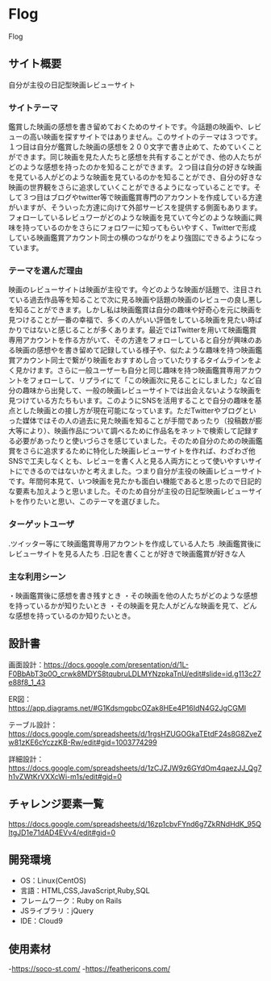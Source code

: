 # Flog
Flog

## サイト概要
自分が主役の日記型映画レビューサイト

### サイトテーマ
鑑賞した映画の感想を書き留めておくためのサイトです。今話題の映画や、レビューの高い映画を探すサイトではありません。このサイトのテーマは３つです。１つ目は自分が鑑賞した映画の感想を２００文字で書き止めて、ためていくことができます。同じ映画を見た人たちと感想を共有することができ、他の人たちがどのような感想を持ったのかを知ることができます。２つ目は自分の好きな映画を見ている人がどのような映画を見ているのかを知ることができ、自分の好きな映画の世界観をさらに追求していくことができるようになっていることです。そして３つ目はブログやtwitter等で映画鑑賞専門のアカウントを作成している方達がいますが、そういった方達に向けて外部サービスを提供する側面もあります。フォローしているレビュワーがどのような映画を見ていて今どのような映画に興味を持っているのかをさらにフォロワーに知ってもらいやすく、Twitterで形成している映画鑑賞アカウント同士の横のつながりをより強固にできるようになっています。

### テーマを選んだ理由
映画のレビューサイトは映画が主役です。今どのような映画が話題で、注目されている過去作品等を知ることで次に見る映画や話題の映画のレビューの良し悪しを知ることができます。しかし私は映画鑑賞は自分の趣味や好奇心を元に映画を見つけることが一番の幸福で、多くの人がいい評価をしている映画を見たい時ばかりではないと感じることが多くあります。最近ではTwitterを用いて映画鑑賞専用アカウントを作る方がいて、その方達をフォローしていると自分が興味のある映画の感想やを書き留めて記録している様子や、似たような趣味を持つ映画鑑賞アカウント同士で繋がり映画をおすすめし合っていたりするタイムラインをよく見かけます。さらに一般ユーザーも自分と同じ趣味を持つ映画鑑賞専用アカウントをフォローして、リプライにて「この映画次に見ることにしました」など自分の趣味から出発して、一般の映画レビューサイトでは出会えないような映画を見つけている方たちもいます。このようにSNSを活用することで自分の趣味を基点とした映画との接し方が現在可能になっています。ただTwitterやブログといった媒体ではその人の過去に見た映画を知ることが手間であったり（投稿数が膨大等により）、映画作品について調べるために作品名をネットで検索して記録する必要があったりと使いづらさを感じていました。そのため自分のための映画鑑賞をさらに追求するために特化した映画レビューサイトを作れば、わざわざ他SNSで工夫しなくとも、レビューを書く人と見る人両方にとって使いやすいサイトにできるのではないかと考えました。つまり自分が主役の映画レビューサイトです。年間何本見て、いつ映画を見たかも面白い機能であると思ったので日記的な要素も加えようと思いました。そのため自分が主役の日記型映画レビューサイトを作りたいと思い、このテーマを選びました。

### ターゲットユーザ
.ツイッター等にて映画鑑賞専用アカウントを作成している人たち
.映画鑑賞後にレビューサイトを見る人たち
.日記を書くことが好きで映画鑑賞が好きな人

### 主な利用シーン
・映画鑑賞後に感想を書き残すとき
・その映画を他の人たちがどのような感想を持っているかが知りたいとき
・その映画を見た人がどんな映画を見て、どんな感想を持っているのか知りたいとき。

## 設計書
画面設計：https://docs.google.com/presentation/d/1L-F0BbAbT3p0O_crwk8MDYS8tqubruLDLMYNzpkaTnU/edit#slide=id.g113c27e88f8_1_43


ER図：https://app.diagrams.net/#G1KdsmgpbcOZak8HEe4P16IdN4G2JgCGMI


テーブル設計：https://docs.google.com/spreadsheets/d/1rgsHZUGOGkaTEtdF24s8G8ZveZw81zKE6cYczzKB-Rw/edit#gid=1003774299


詳細設計：https://docs.google.com/spreadsheets/d/1zCJZJW9z6GYdOm4qaezJJ_Qg7h1vZWtKrVXXcWi-m1s/edit#gid=0


## チャレンジ要素一覧
https://docs.google.com/spreadsheets/d/16zp1cbvFYnd6g7ZkRNdHdK_95QItgJD1e71dAD4EVv4/edit#gid=0

## 開発環境
- OS：Linux(CentOS)
- 言語：HTML,CSS,JavaScript,Ruby,SQL
- フレームワーク：Ruby on Rails
- JSライブラリ：jQuery
- IDE：Cloud9

## 使用素材
-https://soco-st.com/
-https://feathericons.com/
